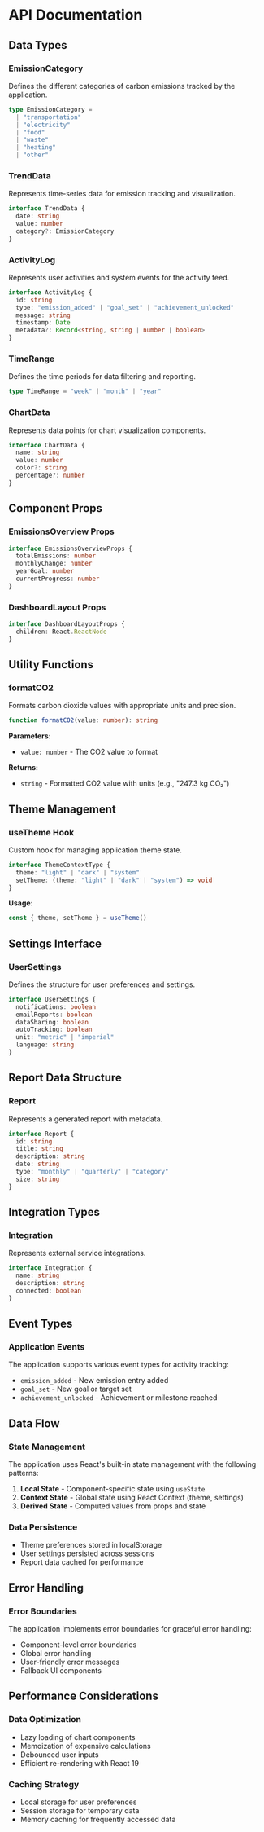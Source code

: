 # API Documentation

## Data Types

### EmissionCategory
Defines the different categories of carbon emissions tracked by the application.

```typescript
type EmissionCategory = 
  | "transportation"
  | "electricity"
  | "food"
  | "waste"
  | "heating"
  | "other"
```

### TrendData
Represents time-series data for emission tracking and visualization.

```typescript
interface TrendData {
  date: string
  value: number
  category?: EmissionCategory
}
```

### ActivityLog
Represents user activities and system events for the activity feed.

```typescript
interface ActivityLog {
  id: string
  type: "emission_added" | "goal_set" | "achievement_unlocked"
  message: string
  timestamp: Date
  metadata?: Record<string, string | number | boolean>
}
```

### TimeRange
Defines the time periods for data filtering and reporting.

```typescript
type TimeRange = "week" | "month" | "year"
```

### ChartData
Represents data points for chart visualization components.

```typescript
interface ChartData {
  name: string
  value: number
  color?: string
  percentage?: number
}
```

## Component Props

### EmissionsOverview Props
```typescript
interface EmissionsOverviewProps {
  totalEmissions: number
  monthlyChange: number
  yearGoal: number
  currentProgress: number
}
```

### DashboardLayout Props
```typescript
interface DashboardLayoutProps {
  children: React.ReactNode
}
```

## Utility Functions

### formatCO2
Formats carbon dioxide values with appropriate units and precision.

```typescript
function formatCO2(value: number): string
```

**Parameters:**
- `value: number` - The CO2 value to format

**Returns:**
- `string` - Formatted CO2 value with units (e.g., "247.3 kg CO₂")

## Theme Management

### useTheme Hook
Custom hook for managing application theme state.

```typescript
interface ThemeContextType {
  theme: "light" | "dark" | "system"
  setTheme: (theme: "light" | "dark" | "system") => void
}
```

**Usage:**
```typescript
const { theme, setTheme } = useTheme()
```

## Settings Interface

### UserSettings
Defines the structure for user preferences and settings.

```typescript
interface UserSettings {
  notifications: boolean
  emailReports: boolean
  dataSharing: boolean
  autoTracking: boolean
  unit: "metric" | "imperial"
  language: string
}
```

## Report Data Structure

### Report
Represents a generated report with metadata.

```typescript
interface Report {
  id: string
  title: string
  description: string
  date: string
  type: "monthly" | "quarterly" | "category"
  size: string
}
```

## Integration Types

### Integration
Represents external service integrations.

```typescript
interface Integration {
  name: string
  description: string
  connected: boolean
}
```

## Event Types

### Application Events
The application supports various event types for activity tracking:

- `emission_added` - New emission entry added
- `goal_set` - New goal or target set
- `achievement_unlocked` - Achievement or milestone reached

## Data Flow

### State Management
The application uses React's built-in state management with the following patterns:

1. **Local State** - Component-specific state using `useState`
2. **Context State** - Global state using React Context (theme, settings)
3. **Derived State** - Computed values from props and state

### Data Persistence
- Theme preferences stored in localStorage
- User settings persisted across sessions
- Report data cached for performance

## Error Handling

### Error Boundaries
The application implements error boundaries for graceful error handling:

- Component-level error boundaries
- Global error handling
- User-friendly error messages
- Fallback UI components

## Performance Considerations

### Data Optimization
- Lazy loading of chart components
- Memoization of expensive calculations
- Debounced user inputs
- Efficient re-rendering with React 19

### Caching Strategy
- Local storage for user preferences
- Session storage for temporary data
- Memory caching for frequently accessed data 